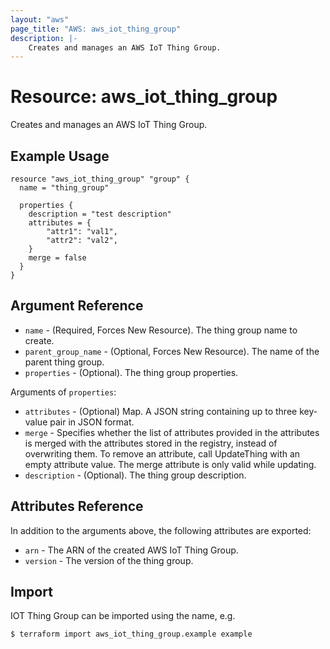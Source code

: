 ```yaml
---
layout: "aws"
page_title: "AWS: aws_iot_thing_group"
description: |-
    Creates and manages an AWS IoT Thing Group.
---
```


# Resource: aws_iot_thing_group

Creates and manages an AWS IoT Thing Group.

## Example Usage

```hcl
resource "aws_iot_thing_group" "group" {
  name = "thing_group"

  properties {
    description = "test description"
    attributes = {
        "attr1": "val1",
        "attr2": "val2",
    }
    merge = false 
  }
}
```

## Argument Reference

* `name` - (Required, Forces New Resource). The thing group name to create.
* `parent_group_name` - (Optional, Forces New Resource). The name of the parent thing group.
* `properties` - (Optional). The thing group properties.

Arguments of `properties`:
* `attributes` - (Optional) Map. A JSON string containing up to three key-value pair in JSON format. 
* `merge` - Specifies whether the list of attributes provided in the attributes is merged with the attributes stored in the registry, instead of overwriting them. To remove an attribute, call UpdateThing with an empty attribute value. The merge attribute is only valid while updating.
* `description` - (Optional). The thing group description.

## Attributes Reference

In addition to the arguments above, the following attributes are exported:

* `arn` - The ARN of the created AWS IoT Thing Group.
* `version` - The version of the thing group.

## Import

IOT Thing Group can be imported using the name, e.g.

```
$ terraform import aws_iot_thing_group.example example
```
